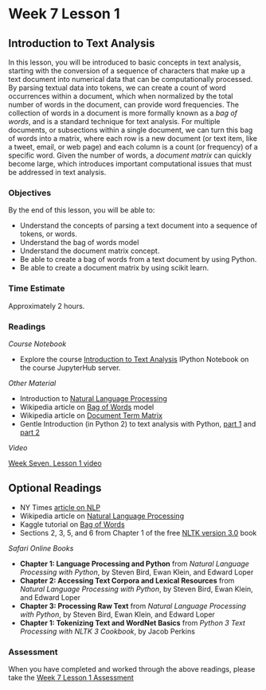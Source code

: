 # Week 7 Lesson 1 #
## Introduction to Text Analysis ##

In this lesson, you will be introduced to basic concepts in text analysis, starting with the conversion of a sequence of characters that make up a text document into numerical data that can be computationally processed. By parsing textual data into tokens, we can create a count of word occurrences within a document, which when normalized by the total number of words in the document, can provide word frequencies. The collection of words in a document is more formally known as a _bag of words_, and is a standard technique for text analysis. For multiple documents, or subsections within a single document, we can turn this bag of words into a matrix, where each row is a new document (or text item, like a tweet, email, or web page) and each column is a count (or frequency) of a specific word. Given the number of words, a _document matrix_ can quickly become large, which introduces important computational issues that must be addressed in text analysis.

### Objectives ###

By the end of this lesson, you will be able to:

- Understand the concepts of parsing a text document into a sequence of tokens, or words.
- Understand the bag of words model
- Understand the document matrix concept.
- Be able to create a bag of words from a text document by using Python.
- Be able to create a document matrix by using scikit learn.

### Time Estimate ###

Approximately 2 hours.

### Readings ####

_Course Notebook_

- Explore the course [Introduction to Text Analysis][l1nb]   IPython Notebook on the course JupyterHub server.

_Other Material_

- Introduction to [Natural Language Processing][inlp]
- Wikipedia article on [Bag of Words][wbow] model
- Wikipedia article on [Document Term Matrix][wdtm]
- Gentle Introduction (in Python 2) to text analysis with Python, [part 1][nctap1] and [part 2][nctap2]

_Video_

[Week Seven, Lesson 1 video][lv]

## Optional Readings ##

- NY Times [article on NLP][nytnlp]
- Wikipedia article on [Natural Language Processing][wnlp]
- Kaggle tutorial on [Bag of Words][kbow]
- Sections 2, 3, 5, and 6 from Chapter 1 of the free [NLTK version 3.0][nltk3] book

_Safari Online Books_

- **Chapter 1: Language Processing and Python** from _Natural Language Processing with Python_, by Steven Bird, Ewan Klein, and Edward Loper
- **Chapter 2: Accessing Text Corpora and Lexical Resources** from _Natural Language Processing with Python_, by Steven Bird, Ewan Klein, and Edward Loper
- **Chapter 3: Processing Raw Text** from _Natural Language Processing with Python_, by Steven Bird, Ewan Klein, and Edward Loper
- **Chapter 1: Tokenizing Text and WordNet Basics** from _Python 3 Text Processing with NLTK 3 Cookbook_, by Jacob Perkins


### Assessment ###

When you have completed and worked through the above readings, please take the [Week 7 Lesson 1 Assessment][la]

[l1nb]: ../notebooks/intro2ta.ipynb
[la]: https://learn.illinois.edu/mod/quiz/
[lv]: https://mediaspace.illinois.edu/media/w7l1/1_ujk8h2tk/63153661
[inlp]: https://blog.monkeylearn.com/the-definitive-guide-to-natural-language-processing/

[wnlp]: https://en.wikipedia.org/wiki/Natural_language_processing
[wbow]: https://en.wikipedia.org/wiki/Bag-of-words_model
[wdtm]: https://en.wikipedia.org/wiki/Document-term_matrix


[nytnlp]: http://www.nytimes.com/2003/10/16/technology/circuits/16mine.html?pagewanted=print
[nltk3]: http://www.nltk.org/book/ch01.html

[nctap1]: http://nealcaren.web.unc.edu/an-introduction-to-text-analysis-with-python-part-1/
[nctap2]: http://nealcaren.web.unc.edu/an-introduction-to-text-analysis-with-python-part-2/

[kbow]: https://www.kaggle.com/c/word2vec-nlp-tutorial/details/part-1-for-beginners-bag-of-words
